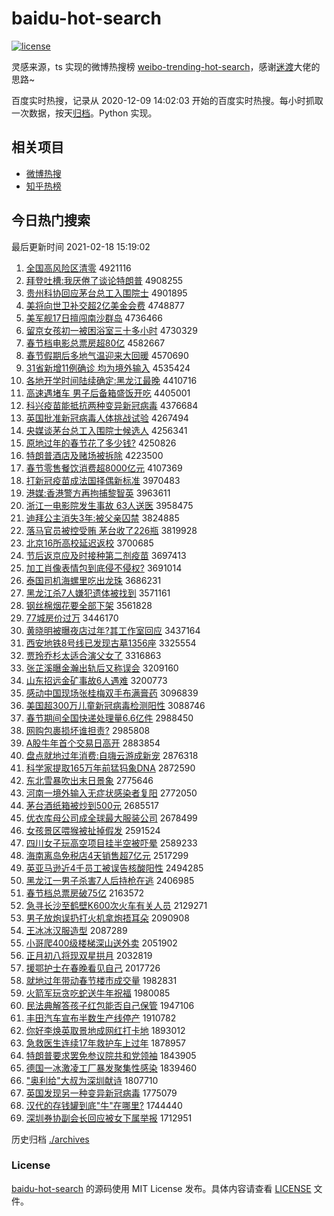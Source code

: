 # baidu-hot-search

[![license](https://img.shields.io/github/license/Arrackisarookie/baidu-hot-search)](https://github.com/Arrackisarookie/baidu-hot-search/blob/master/LICENSE)

灵感来源，ts 实现的微博热搜榜 [weibo-trending-hot-search](https://github.com/justjavac/weibo-trending-hot-search)，感谢[迷渡](https://github.com/justjavac)大佬的思路~

百度实时热搜，记录从 2020-12-09 14:02:03 开始的百度实时热搜。每小时抓取一次数据，按天[归档](./archives)。Python 实现。

## 相关项目
+ [微博热搜](https://github.com/Arrackisarookie/weibo-hot-search)
+ [知乎热榜](https://github.com/Arrackisarookie/zhihu-top-search)

## 今日热门搜索

<!-- Rank Begin -->

最后更新时间 2021-02-18 15:19:02

1. [全国高风险区清零](http://www.baidu.com/baidu?cl=3&tn=SE_baiduhomet8_jmjb7mjw&rsv_dl=fyb_top&fr=top1000&wd=%C8%AB%B9%FA%B8%DF%B7%E7%CF%D5%C7%F8%C7%E5%C1%E3) 4921116
1. [拜登吐槽:我厌倦了谈论特朗普](http://www.baidu.com/baidu?cl=3&tn=SE_baiduhomet8_jmjb7mjw&rsv_dl=fyb_top&fr=top1000&wd=%B0%DD%B5%C7%CD%C2%B2%DB%3A%CE%D2%D1%E1%BE%EB%C1%CB%CC%B8%C2%DB%CC%D8%C0%CA%C6%D5) 4908255
1. [贵州科协回应茅台总工入围院士](http://www.baidu.com/baidu?cl=3&tn=SE_baiduhomet8_jmjb7mjw&rsv_dl=fyb_top&fr=top1000&wd=%B9%F3%D6%DD%BF%C6%D0%AD%BB%D8%D3%A6%C3%A9%CC%A8%D7%DC%B9%A4%C8%EB%CE%A7%D4%BA%CA%BF) 4901895
1. [美将向世卫补交超2亿美金会费](http://www.baidu.com/baidu?cl=3&tn=SE_baiduhomet8_jmjb7mjw&rsv_dl=fyb_top&fr=top1000&wd=%C3%C0%BD%AB%CF%F2%CA%C0%CE%C0%B2%B9%BD%BB%B3%AC2%D2%DA%C3%C0%BD%F0%BB%E1%B7%D1) 4748877
1. [美军舰17日擅闯南沙群岛](http://www.baidu.com/baidu?cl=3&tn=SE_baiduhomet8_jmjb7mjw&rsv_dl=fyb_top&fr=top1000&wd=%C3%C0%BE%FC%BD%A217%C8%D5%C9%C3%B4%B3%C4%CF%C9%B3%C8%BA%B5%BA) 4736466
1. [留京女孩初一被困浴室三十多小时](http://www.baidu.com/baidu?cl=3&tn=SE_baiduhomet8_jmjb7mjw&rsv_dl=fyb_top&fr=top1000&wd=%C1%F4%BE%A9%C5%AE%BA%A2%B3%F5%D2%BB%B1%BB%C0%A7%D4%A1%CA%D2%C8%FD%CA%AE%B6%E0%D0%A1%CA%B1) 4730329
1. [春节档电影总票房超80亿](http://www.baidu.com/baidu?cl=3&tn=SE_baiduhomet8_jmjb7mjw&rsv_dl=fyb_top&fr=top1000&wd=%B4%BA%BD%DA%B5%B5%B5%E7%D3%B0%D7%DC%C6%B1%B7%BF%B3%AC80%D2%DA) 4582667
1. [春节假期后多地气温迎来大回暖](http://www.baidu.com/baidu?cl=3&tn=SE_baiduhomet8_jmjb7mjw&rsv_dl=fyb_top&fr=top1000&wd=%B4%BA%BD%DA%BC%D9%C6%DA%BA%F3%B6%E0%B5%D8%C6%F8%CE%C2%D3%AD%C0%B4%B4%F3%BB%D8%C5%AF) 4570690
1. [31省新增11例确诊 均为境外输入](http://www.baidu.com/baidu?cl=3&tn=SE_baiduhomet8_jmjb7mjw&rsv_dl=fyb_top&fr=top1000&wd=31%CA%A1%D0%C2%D4%F611%C0%FD%C8%B7%D5%EF%20%BE%F9%CE%AA%BE%B3%CD%E2%CA%E4%C8%EB) 4535424
1. [各地开学时间陆续确定:黑龙江最晚](http://www.baidu.com/baidu?cl=3&tn=SE_baiduhomet8_jmjb7mjw&rsv_dl=fyb_top&fr=top1000&wd=%B8%F7%B5%D8%BF%AA%D1%A7%CA%B1%BC%E4%C2%BD%D0%F8%C8%B7%B6%A8%3A%BA%DA%C1%FA%BD%AD%D7%EE%CD%ED) 4410716
1. [高速遇堵车 男子后备箱盛饭开吃](http://www.baidu.com/baidu?cl=3&tn=SE_baiduhomet8_jmjb7mjw&rsv_dl=fyb_top&fr=top1000&wd=%B8%DF%CB%D9%D3%F6%B6%C2%B3%B5%20%C4%D0%D7%D3%BA%F3%B1%B8%CF%E4%CA%A2%B7%B9%BF%AA%B3%D4) 4405001
1. [科兴疫苗能抵抗两种变异新冠病毒](http://www.baidu.com/baidu?cl=3&tn=SE_baiduhomet8_jmjb7mjw&rsv_dl=fyb_top&fr=top1000&wd=%BF%C6%D0%CB%D2%DF%C3%E7%C4%DC%B5%D6%BF%B9%C1%BD%D6%D6%B1%E4%D2%EC%D0%C2%B9%DA%B2%A1%B6%BE) 4376684
1. [英国批准新冠病毒人体挑战试验](http://www.baidu.com/baidu?cl=3&tn=SE_baiduhomet8_jmjb7mjw&rsv_dl=fyb_top&fr=top1000&wd=%D3%A2%B9%FA%C5%FA%D7%BC%D0%C2%B9%DA%B2%A1%B6%BE%C8%CB%CC%E5%CC%F4%D5%BD%CA%D4%D1%E9) 4267494
1. [央媒谈茅台总工入围院士候选人](http://www.baidu.com/baidu?cl=3&tn=SE_baiduhomet8_jmjb7mjw&rsv_dl=fyb_top&fr=top1000&wd=%D1%EB%C3%BD%CC%B8%C3%A9%CC%A8%D7%DC%B9%A4%C8%EB%CE%A7%D4%BA%CA%BF%BA%F2%D1%A1%C8%CB) 4256341
1. [原地过年的春节花了多少钱?](http://www.baidu.com/baidu?cl=3&tn=SE_baiduhomet8_jmjb7mjw&rsv_dl=fyb_top&fr=top1000&wd=%D4%AD%B5%D8%B9%FD%C4%EA%B5%C4%B4%BA%BD%DA%BB%A8%C1%CB%B6%E0%C9%D9%C7%AE%3F) 4250826
1. [特朗普酒店及赌场被拆除](http://www.baidu.com/baidu?cl=3&tn=SE_baiduhomet8_jmjb7mjw&rsv_dl=fyb_top&fr=top1000&wd=%CC%D8%C0%CA%C6%D5%BE%C6%B5%EA%BC%B0%B6%C4%B3%A1%B1%BB%B2%F0%B3%FD) 4223500
1. [春节零售餐饮消费超8000亿元](http://www.baidu.com/baidu?cl=3&tn=SE_baiduhomet8_jmjb7mjw&rsv_dl=fyb_top&fr=top1000&wd=%B4%BA%BD%DA%C1%E3%CA%DB%B2%CD%D2%FB%CF%FB%B7%D1%B3%AC8000%D2%DA%D4%AA) 4107369
1. [打新冠疫苗成法国择偶新标准](http://www.baidu.com/baidu?cl=3&tn=SE_baiduhomet8_jmjb7mjw&rsv_dl=fyb_top&fr=top1000&wd=%B4%F2%D0%C2%B9%DA%D2%DF%C3%E7%B3%C9%B7%A8%B9%FA%D4%F1%C5%BC%D0%C2%B1%EA%D7%BC) 3970483
1. [港媒:香港警方再拘捕黎智英](http://www.baidu.com/baidu?cl=3&tn=SE_baiduhomet8_jmjb7mjw&rsv_dl=fyb_top&fr=top1000&wd=%B8%DB%C3%BD%3A%CF%E3%B8%DB%BE%AF%B7%BD%D4%D9%BE%D0%B2%B6%C0%E8%D6%C7%D3%A2) 3963611
1. [浙江一电影院发生事故 63人送医](http://www.baidu.com/baidu?cl=3&tn=SE_baiduhomet8_jmjb7mjw&rsv_dl=fyb_top&fr=top1000&wd=%D5%E3%BD%AD%D2%BB%B5%E7%D3%B0%D4%BA%B7%A2%C9%FA%CA%C2%B9%CA%2063%C8%CB%CB%CD%D2%BD) 3958475
1. [迪拜公主消失3年:被父亲囚禁](http://www.baidu.com/baidu?cl=3&tn=SE_baiduhomet8_jmjb7mjw&rsv_dl=fyb_top&fr=top1000&wd=%B5%CF%B0%DD%B9%AB%D6%F7%CF%FB%CA%A73%C4%EA%3A%B1%BB%B8%B8%C7%D7%C7%F4%BD%FB) 3824885
1. [落马官员被控受贿 茅台收了226瓶](http://www.baidu.com/baidu?cl=3&tn=SE_baiduhomet8_jmjb7mjw&rsv_dl=fyb_top&fr=top1000&wd=%C2%E4%C2%ED%B9%D9%D4%B1%B1%BB%BF%D8%CA%DC%BB%DF%20%C3%A9%CC%A8%CA%D5%C1%CB226%C6%BF) 3819928
1. [北京16所高校延迟返校](http://www.baidu.com/baidu?cl=3&tn=SE_baiduhomet8_jmjb7mjw&rsv_dl=fyb_top&fr=top1000&wd=%B1%B1%BE%A916%CB%F9%B8%DF%D0%A3%D1%D3%B3%D9%B7%B5%D0%A3) 3700685
1. [节后返京应及时接种第二剂疫苗](http://www.baidu.com/baidu?cl=3&tn=SE_baiduhomet8_jmjb7mjw&rsv_dl=fyb_top&fr=top1000&wd=%BD%DA%BA%F3%B7%B5%BE%A9%D3%A6%BC%B0%CA%B1%BD%D3%D6%D6%B5%DA%B6%FE%BC%C1%D2%DF%C3%E7) 3697413
1. [加工肖像表情包到底侵不侵权?](http://www.baidu.com/baidu?cl=3&tn=SE_baiduhomet8_jmjb7mjw&rsv_dl=fyb_top&fr=top1000&wd=%BC%D3%B9%A4%D0%A4%CF%F1%B1%ED%C7%E9%B0%FC%B5%BD%B5%D7%C7%D6%B2%BB%C7%D6%C8%A8%3F) 3691014
1. [泰国司机海螺里吃出龙珠](http://www.baidu.com/baidu?cl=3&tn=SE_baiduhomet8_jmjb7mjw&rsv_dl=fyb_top&fr=top1000&wd=%CC%A9%B9%FA%CB%BE%BB%FA%BA%A3%C2%DD%C0%EF%B3%D4%B3%F6%C1%FA%D6%E9) 3686231
1. [黑龙江杀7人嫌犯遗体被找到](http://www.baidu.com/baidu?cl=3&tn=SE_baiduhomet8_jmjb7mjw&rsv_dl=fyb_top&fr=top1000&wd=%BA%DA%C1%FA%BD%AD%C9%B17%C8%CB%CF%D3%B7%B8%D2%C5%CC%E5%B1%BB%D5%D2%B5%BD) 3571161
1. [钢丝棉烟花要全部下架](http://www.baidu.com/baidu?cl=3&tn=SE_baiduhomet8_jmjb7mjw&rsv_dl=fyb_top&fr=top1000&wd=%B8%D6%CB%BF%C3%DE%D1%CC%BB%A8%D2%AA%C8%AB%B2%BF%CF%C2%BC%DC) 3561828
1. [77城房价过万](http://www.baidu.com/baidu?cl=3&tn=SE_baiduhomet8_jmjb7mjw&rsv_dl=fyb_top&fr=top1000&wd=77%B3%C7%B7%BF%BC%DB%B9%FD%CD%F2) 3446170
1. [黄晓明被曝夜店过年?其工作室回应](http://www.baidu.com/baidu?cl=3&tn=SE_baiduhomet8_jmjb7mjw&rsv_dl=fyb_top&fr=top1000&wd=%BB%C6%CF%FE%C3%F7%B1%BB%C6%D8%D2%B9%B5%EA%B9%FD%C4%EA%3F%C6%E4%B9%A4%D7%F7%CA%D2%BB%D8%D3%A6) 3437164
1. [西安地铁8号线已发现古墓1356座](http://www.baidu.com/baidu?cl=3&tn=SE_baiduhomet8_jmjb7mjw&rsv_dl=fyb_top&fr=top1000&wd=%CE%F7%B0%B2%B5%D8%CC%FA8%BA%C5%CF%DF%D2%D1%B7%A2%CF%D6%B9%C5%C4%B91356%D7%F9) 3325554
1. [贾玲乔杉太适合演父女了](http://www.baidu.com/baidu?cl=3&tn=SE_baiduhomet8_jmjb7mjw&rsv_dl=fyb_top&fr=top1000&wd=%BC%D6%C1%E1%C7%C7%C9%BC%CC%AB%CA%CA%BA%CF%D1%DD%B8%B8%C5%AE%C1%CB) 3316863
1. [张芷溪曝金瀚出轨后又称误会](http://www.baidu.com/baidu?cl=3&tn=SE_baiduhomet8_jmjb7mjw&rsv_dl=fyb_top&fr=top1000&wd=%D5%C5%DC%C6%CF%AA%C6%D8%BD%F0%E5%AB%B3%F6%B9%EC%BA%F3%D3%D6%B3%C6%CE%F3%BB%E1) 3209160
1. [山东招远金矿事故6人遇难](http://www.baidu.com/baidu?cl=3&tn=SE_baiduhomet8_jmjb7mjw&rsv_dl=fyb_top&fr=top1000&wd=%C9%BD%B6%AB%D5%D0%D4%B6%BD%F0%BF%F3%CA%C2%B9%CA6%C8%CB%D3%F6%C4%D1) 3200773
1. [感动中国现场张桂梅双手布满膏药](http://www.baidu.com/baidu?cl=3&tn=SE_baiduhomet8_jmjb7mjw&rsv_dl=fyb_top&fr=top1000&wd=%B8%D0%B6%AF%D6%D0%B9%FA%CF%D6%B3%A1%D5%C5%B9%F0%C3%B7%CB%AB%CA%D6%B2%BC%C2%FA%B8%E0%D2%A9) 3096839
1. [美国超300万儿童新冠病毒检测阳性](http://www.baidu.com/baidu?cl=3&tn=SE_baiduhomet8_jmjb7mjw&rsv_dl=fyb_top&fr=top1000&wd=%C3%C0%B9%FA%B3%AC300%CD%F2%B6%F9%CD%AF%D0%C2%B9%DA%B2%A1%B6%BE%BC%EC%B2%E2%D1%F4%D0%D4) 3088746
1. [春节期间全国快递处理量6.6亿件](http://www.baidu.com/baidu?cl=3&tn=SE_baiduhomet8_jmjb7mjw&rsv_dl=fyb_top&fr=top1000&wd=%B4%BA%BD%DA%C6%DA%BC%E4%C8%AB%B9%FA%BF%EC%B5%DD%B4%A6%C0%ED%C1%BF6.6%D2%DA%BC%FE) 2988450
1. [网购包裹损坏谁担责?](http://www.baidu.com/baidu?cl=3&tn=SE_baiduhomet8_jmjb7mjw&rsv_dl=fyb_top&fr=top1000&wd=%CD%F8%B9%BA%B0%FC%B9%FC%CB%F0%BB%B5%CB%AD%B5%A3%D4%F0%3F) 2985808
1. [A股牛年首个交易日高开](http://www.baidu.com/baidu?cl=3&tn=SE_baiduhomet8_jmjb7mjw&rsv_dl=fyb_top&fr=top1000&wd=A%B9%C9%C5%A3%C4%EA%CA%D7%B8%F6%BD%BB%D2%D7%C8%D5%B8%DF%BF%AA) 2883854
1. [盘点就地过年消费:自嗨云游成新宠](http://www.baidu.com/baidu?cl=3&tn=SE_baiduhomet8_jmjb7mjw&rsv_dl=fyb_top&fr=top1000&wd=%C5%CC%B5%E3%BE%CD%B5%D8%B9%FD%C4%EA%CF%FB%B7%D1%3A%D7%D4%E0%CB%D4%C6%D3%CE%B3%C9%D0%C2%B3%E8) 2876318
1. [科学家提取165万年前猛犸象DNA](http://www.baidu.com/baidu?cl=3&tn=SE_baiduhomet8_jmjb7mjw&rsv_dl=fyb_top&fr=top1000&wd=%BF%C6%D1%A7%BC%D2%CC%E1%C8%A1165%CD%F2%C4%EA%C7%B0%C3%CD%E1%EF%CF%F3DNA) 2872590
1. [东北雪暴吹出末日景象](http://www.baidu.com/baidu?cl=3&tn=SE_baiduhomet8_jmjb7mjw&rsv_dl=fyb_top&fr=top1000&wd=%B6%AB%B1%B1%D1%A9%B1%A9%B4%B5%B3%F6%C4%A9%C8%D5%BE%B0%CF%F3) 2775646
1. [河南一境外输入无症状感染者复阳](http://www.baidu.com/baidu?cl=3&tn=SE_baiduhomet8_jmjb7mjw&rsv_dl=fyb_top&fr=top1000&wd=%BA%D3%C4%CF%D2%BB%BE%B3%CD%E2%CA%E4%C8%EB%CE%DE%D6%A2%D7%B4%B8%D0%C8%BE%D5%DF%B8%B4%D1%F4) 2772050
1. [茅台酒纸箱被炒到500元](http://www.baidu.com/baidu?cl=3&tn=SE_baiduhomet8_jmjb7mjw&rsv_dl=fyb_top&fr=top1000&wd=%C3%A9%CC%A8%BE%C6%D6%BD%CF%E4%B1%BB%B3%B4%B5%BD500%D4%AA) 2685517
1. [优衣库母公司成全球最大服装公司](http://www.baidu.com/baidu?cl=3&tn=SE_baiduhomet8_jmjb7mjw&rsv_dl=fyb_top&fr=top1000&wd=%D3%C5%D2%C2%BF%E2%C4%B8%B9%AB%CB%BE%B3%C9%C8%AB%C7%F2%D7%EE%B4%F3%B7%FE%D7%B0%B9%AB%CB%BE) 2678499
1. [女孩景区喂猴被扯掉假发](http://www.baidu.com/baidu?cl=3&tn=SE_baiduhomet8_jmjb7mjw&rsv_dl=fyb_top&fr=top1000&wd=%C5%AE%BA%A2%BE%B0%C7%F8%CE%B9%BA%EF%B1%BB%B3%B6%B5%F4%BC%D9%B7%A2) 2591524
1. [四川女子玩高空项目挂半空被吓晕](http://www.baidu.com/baidu?cl=3&tn=SE_baiduhomet8_jmjb7mjw&rsv_dl=fyb_top&fr=top1000&wd=%CB%C4%B4%A8%C5%AE%D7%D3%CD%E6%B8%DF%BF%D5%CF%EE%C4%BF%B9%D2%B0%EB%BF%D5%B1%BB%CF%C5%D4%CE) 2589233
1. [海南离岛免税店4天销售超7亿元](http://www.baidu.com/baidu?cl=3&tn=SE_baiduhomet8_jmjb7mjw&rsv_dl=fyb_top&fr=top1000&wd=%BA%A3%C4%CF%C0%EB%B5%BA%C3%E2%CB%B0%B5%EA4%CC%EC%CF%FA%CA%DB%B3%AC7%D2%DA%D4%AA) 2517299
1. [英亚马逊近4千员工被误告核酸阳性](http://www.baidu.com/baidu?cl=3&tn=SE_baiduhomet8_jmjb7mjw&rsv_dl=fyb_top&fr=top1000&wd=%D3%A2%D1%C7%C2%ED%D1%B7%BD%FC4%C7%A7%D4%B1%B9%A4%B1%BB%CE%F3%B8%E6%BA%CB%CB%E1%D1%F4%D0%D4) 2494285
1. [黑龙江一男子杀害7人后持枪在逃](http://www.baidu.com/baidu?cl=3&tn=SE_baiduhomet8_jmjb7mjw&rsv_dl=fyb_top&fr=top1000&wd=%BA%DA%C1%FA%BD%AD%D2%BB%C4%D0%D7%D3%C9%B1%BA%A67%C8%CB%BA%F3%B3%D6%C7%B9%D4%DA%CC%D3) 2406985
1. [春节档总票房破75亿](http://www.baidu.com/baidu?cl=3&tn=SE_baiduhomet8_jmjb7mjw&rsv_dl=fyb_top&fr=top1000&wd=%B4%BA%BD%DA%B5%B5%D7%DC%C6%B1%B7%BF%C6%C675%D2%DA) 2163572
1. [急寻长沙至鹤壁K600次火车有关人员](http://www.baidu.com/baidu?cl=3&tn=SE_baiduhomet8_jmjb7mjw&rsv_dl=fyb_top&fr=top1000&wd=%BC%B1%D1%B0%B3%A4%C9%B3%D6%C1%BA%D7%B1%DAK600%B4%CE%BB%F0%B3%B5%D3%D0%B9%D8%C8%CB%D4%B1) 2129271
1. [男子放炮误扔打火机拿炮捂耳朵](http://www.baidu.com/baidu?cl=3&tn=SE_baiduhomet8_jmjb7mjw&rsv_dl=fyb_top&fr=top1000&wd=%C4%D0%D7%D3%B7%C5%C5%DA%CE%F3%C8%D3%B4%F2%BB%F0%BB%FA%C4%C3%C5%DA%CE%E6%B6%FA%B6%E4) 2090908
1. [王冰冰汉服造型](http://www.baidu.com/baidu?cl=3&tn=SE_baiduhomet8_jmjb7mjw&rsv_dl=fyb_top&fr=top1000&wd=%CD%F5%B1%F9%B1%F9%BA%BA%B7%FE%D4%EC%D0%CD) 2087289
1. [小哥爬400级楼梯深山送外卖](http://www.baidu.com/baidu?cl=3&tn=SE_baiduhomet8_jmjb7mjw&rsv_dl=fyb_top&fr=top1000&wd=%D0%A1%B8%E7%C5%C0400%BC%B6%C2%A5%CC%DD%C9%EE%C9%BD%CB%CD%CD%E2%C2%F4) 2051902
1. [正月初八将现双星拱月](http://www.baidu.com/baidu?cl=3&tn=SE_baiduhomet8_jmjb7mjw&rsv_dl=fyb_top&fr=top1000&wd=%D5%FD%D4%C2%B3%F5%B0%CB%BD%AB%CF%D6%CB%AB%D0%C7%B9%B0%D4%C2) 2032819
1. [援鄂护士在春晚看见自己](http://www.baidu.com/baidu?cl=3&tn=SE_baiduhomet8_jmjb7mjw&rsv_dl=fyb_top&fr=top1000&wd=%D4%AE%B6%F5%BB%A4%CA%BF%D4%DA%B4%BA%CD%ED%BF%B4%BC%FB%D7%D4%BC%BA) 2017726
1. [就地过年带动春节楼市成交量](http://www.baidu.com/baidu?cl=3&tn=SE_baiduhomet8_jmjb7mjw&rsv_dl=fyb_top&fr=top1000&wd=%BE%CD%B5%D8%B9%FD%C4%EA%B4%F8%B6%AF%B4%BA%BD%DA%C2%A5%CA%D0%B3%C9%BD%BB%C1%BF) 1982831
1. [火箭军玩贪吃蛇送牛年祝福](http://www.baidu.com/baidu?cl=3&tn=SE_baiduhomet8_jmjb7mjw&rsv_dl=fyb_top&fr=top1000&wd=%BB%F0%BC%FD%BE%FC%CD%E6%CC%B0%B3%D4%C9%DF%CB%CD%C5%A3%C4%EA%D7%A3%B8%A3) 1980085
1. [民法典解答孩子红包能否自己保管](http://www.baidu.com/baidu?cl=3&tn=SE_baiduhomet8_jmjb7mjw&rsv_dl=fyb_top&fr=top1000&wd=%C3%F1%B7%A8%B5%E4%BD%E2%B4%F0%BA%A2%D7%D3%BA%EC%B0%FC%C4%DC%B7%F1%D7%D4%BC%BA%B1%A3%B9%DC) 1947106
1. [丰田汽车宣布半数生产线停产](http://www.baidu.com/baidu?cl=3&tn=SE_baiduhomet8_jmjb7mjw&rsv_dl=fyb_top&fr=top1000&wd=%B7%E1%CC%EF%C6%FB%B3%B5%D0%FB%B2%BC%B0%EB%CA%FD%C9%FA%B2%FA%CF%DF%CD%A3%B2%FA) 1910782
1. [你好李焕英取景地成网红打卡地](http://www.baidu.com/baidu?cl=3&tn=SE_baiduhomet8_jmjb7mjw&rsv_dl=fyb_top&fr=top1000&wd=%C4%E3%BA%C3%C0%EE%BB%C0%D3%A2%C8%A1%BE%B0%B5%D8%B3%C9%CD%F8%BA%EC%B4%F2%BF%A8%B5%D8) 1893012
1. [急救医生连续17年救护车上过年](http://www.baidu.com/baidu?cl=3&tn=SE_baiduhomet8_jmjb7mjw&rsv_dl=fyb_top&fr=top1000&wd=%BC%B1%BE%C8%D2%BD%C9%FA%C1%AC%D0%F817%C4%EA%BE%C8%BB%A4%B3%B5%C9%CF%B9%FD%C4%EA) 1878957
1. [特朗普要求罢免参议院共和党领袖](http://www.baidu.com/baidu?cl=3&tn=SE_baiduhomet8_jmjb7mjw&rsv_dl=fyb_top&fr=top1000&wd=%CC%D8%C0%CA%C6%D5%D2%AA%C7%F3%B0%D5%C3%E2%B2%CE%D2%E9%D4%BA%B9%B2%BA%CD%B5%B3%C1%EC%D0%E4) 1843905
1. [德国一冰激凌工厂暴发聚集性感染](http://www.baidu.com/baidu?cl=3&tn=SE_baiduhomet8_jmjb7mjw&rsv_dl=fyb_top&fr=top1000&wd=%B5%C2%B9%FA%D2%BB%B1%F9%BC%A4%C1%E8%B9%A4%B3%A7%B1%A9%B7%A2%BE%DB%BC%AF%D0%D4%B8%D0%C8%BE) 1839460
1. ["奥利给"大叔为深圳献诗](http://www.baidu.com/baidu?cl=3&tn=SE_baiduhomet8_jmjb7mjw&rsv_dl=fyb_top&fr=top1000&wd=%22%B0%C2%C0%FB%B8%F8%22%B4%F3%CA%E5%CE%AA%C9%EE%DB%DA%CF%D7%CA%AB) 1807710
1. [英国发现另一种变异新冠病毒](http://www.baidu.com/baidu?cl=3&tn=SE_baiduhomet8_jmjb7mjw&rsv_dl=fyb_top&fr=top1000&wd=%D3%A2%B9%FA%B7%A2%CF%D6%C1%ED%D2%BB%D6%D6%B1%E4%D2%EC%D0%C2%B9%DA%B2%A1%B6%BE) 1775079
1. [汉代的存钱罐到底"牛"在哪里?](http://www.baidu.com/baidu?cl=3&tn=SE_baiduhomet8_jmjb7mjw&rsv_dl=fyb_top&fr=top1000&wd=%BA%BA%B4%FA%B5%C4%B4%E6%C7%AE%B9%DE%B5%BD%B5%D7%22%C5%A3%22%D4%DA%C4%C4%C0%EF%3F) 1744440
1. [深圳券协副会长回应被女下属举报](http://www.baidu.com/baidu?cl=3&tn=SE_baiduhomet8_jmjb7mjw&rsv_dl=fyb_top&fr=top1000&wd=%C9%EE%DB%DA%C8%AF%D0%AD%B8%B1%BB%E1%B3%A4%BB%D8%D3%A6%B1%BB%C5%AE%CF%C2%CA%F4%BE%D9%B1%A8) 1712951
<!-- Rank End -->

历史归档 [./archives](./archives)

### License

[baidu-hot-search](https://github.com/Arrackisarookie/baidu-hot-search) 的源码使用 MIT License 发布。具体内容请查看 [LICENSE](./LICENSE) 文件。
